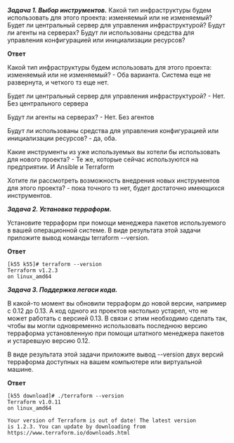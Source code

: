 ***Задача 1. Выбор инструментов.***
Какой тип инфраструктуры будем использовать для этого проекта: изменяемый или не изменяемый?
Будет ли центральный сервер для управления инфраструктурой?
Будут ли агенты на серверах?
Будут ли использованы средства для управления конфигурацией или инициализации ресурсов?

**Ответ**

Какой тип инфраструктуры будем использовать для этого проекта: изменяемый или не изменяемый? - Оба варианта. Система еще 
не развернута, и четкого тз еще нет.

Будет ли центральный сервер для управления инфраструктурой? - Нет. Без центрального сервера

Будут ли агенты на серверах? - Нет. Без агентов

Будут ли использованы средства для управления конфигурацией или инициализации ресурсов? - да, оба. 

Какие инструменты из уже используемых вы хотели бы использовать для нового проекта? - Те же, которые сейчас используются 
на предприятии. И Ansible и Terraform

Хотите ли рассмотреть возможность внедрения новых инструментов для этого проекта? - пока точного тз нет, будет достаточно 
имеющихся инструментов.


***Задача 2. Установка терраформ.***

Установите терраформ при помощи менеджера пакетов используемого в вашей операционной системе. В виде результата этой 
задачи приложите вывод команды terraform --version.

**Ответ**

```
[k55 k55]# terraform --version
Terraform v1.2.3
on linux_amd64
```

***Задача 3. Поддержка легаси кода.***

В какой-то момент вы обновили терраформ до новой версии, например с 0.12 до 0.13. А код одного из проектов настолько 
устарел, что не может работать с версией 0.13. В связи с этим необходимо сделать так, чтобы вы могли одновременно 
использовать последнюю версию терраформа установленную при помощи штатного менеджера пакетов и устаревшую версию 0.12.

В виде результата этой задачи приложите вывод --version двух версий терраформа доступных на вашем компьютере или 
виртуальной машине.

**Ответ**

```commandline
[k55 download]# ./terraform --version
Terraform v1.0.11
on linux_amd64

Your version of Terraform is out of date! The latest version
is 1.2.3. You can update by downloading from https://www.terraform.io/downloads.html
```